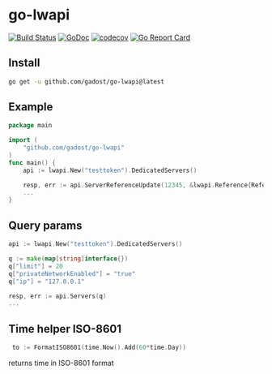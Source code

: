 # go-lwapi

[![Build Status](https://travis-ci.org/gadost/go-lwapi.svg?branch=main)](https://travis-ci.org/gadost/go-lwapi) [![GoDoc](https://godoc.org/github.com/gadost/go-lwapi?status.svg)](https://godoc.org/github.com/gadost/go-lwapi)   [![codecov](https://codecov.io/gh/gadost/go-lwapi/branch/main/graph/badge.svg)](https://codecov.io/gh/gadost/go-lwapi) [![Go Report Card](https://goreportcard.com/badge/github.com/gadost/go-lwapi)](https://goreportcard.com/report/github.com/gadost/go-lwapi)

## Install

```sh
go get -u github.com/gadost/go-lwapi@latest
```

## Example

```go
package main 

import (
    "github.com/gadost/go-lwapi"
)
func main() {
    api := lwapi.New("testtoken").DedicatedServers()

    resp, err := api.ServerReferenceUpdate(12345, &lwapi.Reference{Reference: "test-server"})
    ...
}
```

## Query params

```go
api := lwapi.New("testtoken").DedicatedServers()

q := make(map[string]interface{})
q["limit"] = 20
q["privateNetworkEnabled"] = "true"
q["ip"] = "127.0.0.1"

resp, err := api.Servers(q)
...
```

## Time helper ISO-8601

```go
 to := FormatISO8601(time.Now().Add(60*time.Day))
```

returns time in ISO-8601 format
